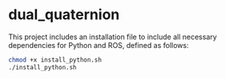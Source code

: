 # dual_quaternion

This project includes an installation file to include all necessary dependencies for Python and ROS, defined as follows:

```bash
chmod +x install_python.sh
./install_python.sh
```